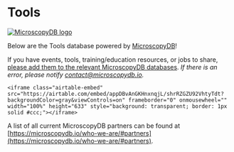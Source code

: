 # Tools
[![MicroscopyDB logo](../images/microsocpyDB_logo-black.png)](https://microscopydb.io)

Below are the Tools database powered by [MicroscopyDB](https://microscopydb.io)! 

If you have events, tools, training/education resources, or jobs to share, [please add them to the relevant MicroscopyDB databases](https://microscopydb.io/#add). *If there is an error, please notify [contact@microscopydb.io](mailto:contact@microscopydb.io).*
   
````{div} full-width
<iframe class="airtable-embed" src="https://airtable.com/embed/appDBvAnGKHnxnqjL/shrRZGZU92VhtyTdt?backgroundColor=gray&viewControls=on" frameborder="0" onmousewheel="" width="100%" height="633" style="background: transparent; border: 1px solid #ccc;"></iframe>
````
 
A list of all current MicroscopyDB partners can be found at [https://microscopydb.io/who-we-are/#partners](https://microscopydb.io/who-we-are/#partners).
